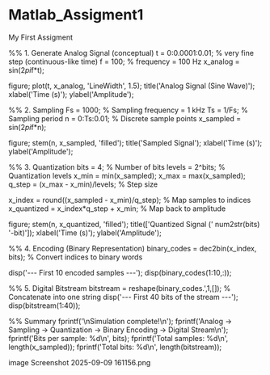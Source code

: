 # Matlab_Assigment1
My First Assigment

%% 1. Generate Analog Signal (conceptual)
t = 0:0.0001:0.01; % very fine step (continuous-like time)
f = 100; % frequency = 100 Hz
x_analog = sin(2*pi*f*t);

figure;
plot(t, x_analog, 'LineWidth', 1.5);
title('Analog Signal (Sine Wave)');
xlabel('Time (s)'); ylabel('Amplitude');

%% 2. Sampling
Fs = 1000; % Sampling frequency = 1 kHz
Ts = 1/Fs; % Sampling period
n = 0:Ts:0.01; % Discrete sample points
x_sampled = sin(2*pi*f*n);

figure;
stem(n, x_sampled, 'filled');
title('Sampled Signal');
xlabel('Time (s)'); ylabel('Amplitude');

%% 3. Quantization
bits = 4; % Number of bits
levels = 2^bits; % Quantization levels
x_min = min(x_sampled);
x_max = max(x_sampled);
q_step = (x_max - x_min)/levels; % Step size

x_index = round((x_sampled - x_min)/q_step); % Map samples to indices
x_quantized = x_index*q_step + x_min; % Map back to amplitude

figure;
stem(n, x_quantized, 'filled');
title(['Quantized Signal (' num2str(bits) '-bit)']);
xlabel('Time (s)'); ylabel('Amplitude');



%% 4. Encoding (Binary Representation)
binary_codes = dec2bin(x_index, bits); % Convert indices to binary words

disp('--- First 10 encoded samples ---');
disp(binary_codes(1:10,:));

%% 5. Digital Bitstream
bitstream = reshape(binary_codes.',1,[]); % Concatenate into one string
disp('--- First 40 bits of the stream ---');
disp(bitstream(1:40));

%% Summary
fprintf('\nSimulation complete!\n');
fprintf('Analog -> Sampling -> Quantization -> Binary Encoding -> Digital Stream\n');
fprintf('Bits per sample: %d\n', bits);
fprintf('Total samples: %d\n', length(x_sampled));
fprintf('Total bits: %d\n', length(bitstream)); 


image
Screenshot 2025-09-09 161156.png
